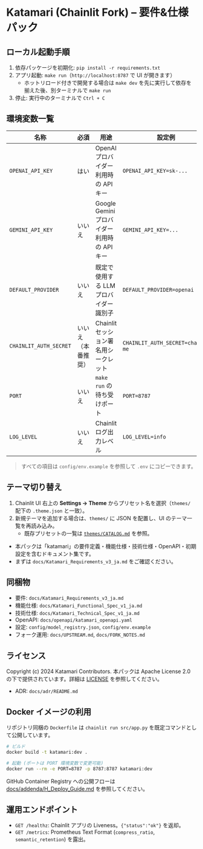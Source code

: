 # Katamari (Chainlit Fork) – 要件&仕様パック

## ローカル起動手順

1. 依存パッケージを初期化: `pip install -r requirements.txt`
2. アプリ起動: `make run`（`http://localhost:8787` で UI が開きます）
   - ホットリロード付きで開発する場合は `make dev` を先に実行して依存を揃えた後、別ターミナルで `make run`
3. 停止: 実行中のターミナルで `Ctrl + C`

## 環境変数一覧

| 名称 | 必須 | 用途 | 設定例 |
| ---- | ---- | ---- | ------ |
| `OPENAI_API_KEY` | はい | OpenAI プロバイダー利用時の API キー | `OPENAI_API_KEY=sk-...` |
| `GEMINI_API_KEY` | いいえ | Google Gemini プロバイダー利用時の API キー | `GEMINI_API_KEY=...` |
| `DEFAULT_PROVIDER` | いいえ | 既定で使用する LLM プロバイダー識別子 | `DEFAULT_PROVIDER=openai` |
| `CHAINLIT_AUTH_SECRET` | いいえ（本番推奨） | Chainlit セッション署名用シークレット | `CHAINLIT_AUTH_SECRET=change-me` |
| `PORT` | いいえ | `make run` の待ち受けポート | `PORT=8787` |
| `LOG_LEVEL` | いいえ | Chainlit ログ出力レベル | `LOG_LEVEL=info` |

> すべての項目は `config/env.example` を参照して `.env` にコピーできます。

## テーマ切り替え

1. Chainlit UI 右上の **Settings → Theme** からプリセット名を選択（`themes/` 配下の `.theme.json` と一致）。
2. 新規テーマを追加する場合は、`themes/` に JSON を配置し、UI のテーマ一覧を再読み込み。
   - 既存プリセットの一覧は [`themes/CATALOG.md`](themes/CATALOG.md) を参照。

- 本パックは「katamari」の要件定義・機能仕様・技術仕様・OpenAPI・初期設定を含むドキュメント集です。
- まずは `docs/Katamari_Requirements_v3_ja.md` をご確認ください。

## 同梱物
- 要件: `docs/Katamari_Requirements_v3_ja.md`
- 機能仕様: `docs/Katamari_Functional_Spec_v1_ja.md`
- 技術仕様: `docs/Katamari_Technical_Spec_v1_ja.md`
- OpenAPI: `docs/openapi/katamari_openapi.yaml`
- 設定: `config/model_registry.json`, `config/env.example`
- フォーク運用: `docs/UPSTREAM.md`, `docs/FORK_NOTES.md`

## ライセンス

Copyright (c) 2024 Katamari Contributors.
本パックは Apache License 2.0 の下で提供されています。詳細は [LICENSE](LICENSE) を参照してください。
- ADR: `docs/adr/README.md`

## Docker イメージの利用

リポジトリ同梱の `Dockerfile` は `chainlit run src/app.py` を既定コマンドとして公開しています。

```bash
# ビルド
docker build -t katamari:dev .

# 起動 (ポートは PORT 環境変数で変更可能)
docker run --rm -e PORT=8787 -p 8787:8787 katamari:dev
```

GitHub Container Registry への公開フローは [docs/addenda/H_Deploy_Guide.md](docs/addenda/H_Deploy_Guide.md) を参照してください。
## 運用エンドポイント

- `GET /healthz`: Chainlit アプリの Liveness。`{"status":"ok"}` を返却。
- `GET /metrics`: Prometheus Text Format (`compress_ratio`, `semantic_retention`) を露出。
